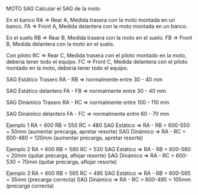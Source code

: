 MOTO SAG
Calcular el SAG de la moto

En el banco
RA => Rear A, Medida trasera con la moto montada en un banco.
FA => Front A, Medida delantera con la moto montada en un banco.

En el suelo
RB => Rear B, Medida trasera con la moto en el suelo.
FB => Front B, Medida delantera con la moto en el suelo.

Con piloto
RC => Rear C, Medida trasera con el piloto montado en la moto, deberia tener todo el equipo.
FC => Front C, Medida delantera con el piloto montado en la moto, debería tener todo el equipo.

SAG Estático Trasero
RA - RB => normalmente entre 30 - 40 mm

SAG Estático delantero
FA - FB =>  normalmente entre 30 - 40 mm

SAG Dinámico Trasero
RA - RC => normalmente entre 100 - 110 mm

SAG Dinámico delantero
FA - FC =>  normalmente entre 60 - 70 mm

Ejemplo 1
RA = 600
RB = 550
RC = 480
SAG Estático => RA - RB = 600-550 = 50mm (aumentar precarga, apretar resorte)
SAG Dinámico => RA - RC = 600-480 = 120mm (aumentar precarga, apretar resorte)
 
Ejemplo 2
RA = 600
RB = 580
RC = 530
SAG Estático => RA - RB = 600-580 = 20mm (quitar precarga, aflojar resorte)
SAG Dinámico => RA - RC = 600-530 = 70mm (quitar precarga, aflojar resorte)

Ejemplo 3
RA = 600
RB = 565
RC = 495
SAG Estático => RA - RB = 600-565 = 35mm (precarga correcta)
SAG Dinámico => RA - RC = 600-495 = 105mm (precarga correcta)